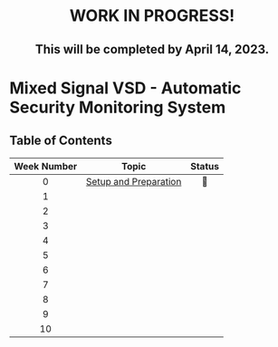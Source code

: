 # <p align="center"> WORK IN PROGRESS! </p>
## <p align="center"> This will be completed by April 14, 2023. </p>
#

# Mixed Signal VSD - Automatic Security Monitoring System


## Table of Contents

| Week Number |         Topic                                |   Status             |
|:-----------:|:--------------------------------------------:|:--------------------:|
| 0           | [Setup and Preparation](./week0)   |    :construction:    |
| 1           |                       |                      |
| 2           |                       |                      |
| 3           |                       |                      |
| 4           |                       |                      |
| 5           |                       |                      |
| 6           |                       |                      |
| 7           |                       |                      |
| 8           |                       |                      |
| 9           |                       |                      |
| 10          |                       |                      |





